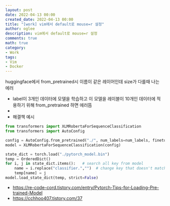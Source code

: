 ```yaml
---
layout: post
date: 2022-04-13 00:00
created_date: 2022-04-13 00:00
title: "[work] vim에서 default로 mouse=r 설정"
author: oglee
description: vim에서 default로 mouse=r 설정
comments: true
math: true
category:
- Work
tags:
- Vim
- Docker
---
```


huggingface에서 from_pretrained시 이름이 같은 레이어인데 size가 다를때 나는 에러

<!--more-->

- label이 3개인 데이터에 모델을 학습하고 이 모델을 레이블이 10개인 데이터에 적용하기 위해 from_pretrained 하면 에러뜸
- 
- 해결책 예시
```python
from transformers import XLMRobertaForSequenceClassification
from transformers import AutoConfig

config = AutoConfig.from_pretrained("./", num_labels=num_labels, finetuning_task='glue')
model = XLMRobertaForSequenceClassification(config)

state_dict = torch.load("./pytorch_model.bin")
temp = OrderedDict()
for i, j in state_dict.items():   # search all key from model
    name = i.replace("classifier.","")  # change key that doesn't match
    temp[name] = j
model.load_state_dict(temp, strict=False)
```
- https://re-code-cord.tistory.com/entry/Pytorch-Tips-for-Loading-Pre-trained-Model
- https://cchhoo407.tistory.com/37
